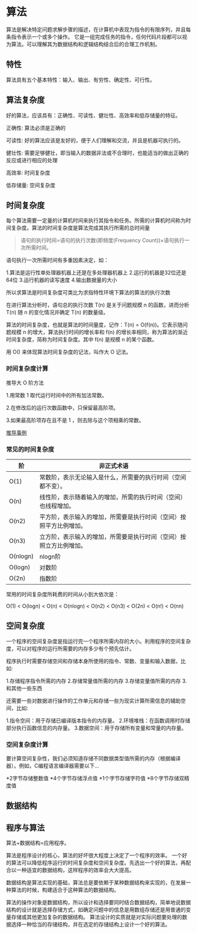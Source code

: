 # 算法

算法是解决特定问题求解步骤的描述，在计算机中表现为指令的有限序列，并且每条指令表示一个或多个操作。
它是一组完成任务的指令，任何代码片段都可以视为算法。可以理解其为数据结构和逻辑结构结合后的合理工作机制。

## 特性

算法具有五个基本特性：输入、输出、有穷性、确定性、可行性。

## 算法复杂度

好的算法，应该具有：正确性、可读性、健壮性、高效率和低存储量的特征。

正确性: 算法必须是正确的

可读性: 好的算法应该是友好的，便于人们理解和交流，并且是机器可执行的。

健壮性: 需要足够健壮，即当输入的数据非法或不合理时，也能适当的做出正确的反应或进行相应的处理

高效率: 时间复杂度

低存储量: 空间复杂度

## 时间复杂度

每个算法需要一定量的计算机时间来执行其指令和任务。所需的计算机时间称为时间复杂度。算法的时间复杂度是算法完成其执行所需的总时间量

> 语句的执行时间=语句的执行次数(即频度(Frequency Count))×语句执行一次所需时间。

语句执行一次所需时间有多重因素决定，如：

1.算法是运行性单处理器机器上还是在多处理器机器上
2.运行的机器是32位还是64位
3.运行机器的读写速度
4.输出数据量的大小

所以求算法是时间复杂度可类比为求指特性环境下算法的算法的执行次数

在进行算法分析时，语句总的执行次数 T(n) 是关于问题规模 n 的函数，进而分析 T(n) 随 n 的变化情况并确定 T(n) 的数量级。

算法的时间复杂度，也就是算法的时间量度，记作：T(n) = O(f(n))。它表示随问题规模 n 的增大，算法执行时间的增长率和 f(n) 的增长率相同，称为算法的渐近时间复杂度，简称为时间复杂度。其中 f(n) 是规模 n 的某个函数。

用 O() 来体现算法时间复杂度的记法，叫作大 O 记法。

### 时间复杂度计算

推导大 O 阶方法

1.用常数 1 取代运行时间中的所有加法常数。

2.在修改后的运行次数函数中，只保留最高阶项。

3.如果最高阶项存在且不是 1 ，则去除与这个项相乘的常数。

[推导事例](http://www.jianshu.com/p/d72d4c9e90c6)

### 常见的时间复杂度

阶 | 非正式术语
--|------
O(1) | 常数阶，表示无论输入是什么，所需要的执行时间（空间都不变）。
O(n) | 线性阶，表示随着输入的增加，所需的执行时间（空间）也线程增加。
O(n2) | 平方阶，表示输入的增加，所需要是执行时间（空间）按照平方比例增加。
O(n3) | 立方阶，表示输入的增加，所需要是执行时间（空间）按照立方比例增加。
O(nlogn) | nlogn阶
O(logn) | 对数阶
O(2n) | 指数阶

常用的时间复杂度所耗费的时间从小到大依次是：

O(1) < O(logn) < O(n) < O(nlogn) < O(n2) < O(n3) < O(2n) < O(n!) < O(nn)

## 空间复杂度

一个程序的空间复杂度是指运行完一个程序所需内存的大小。利用程序的空间复杂度，可以对程序的运行所需要的内存多少有个预先估计。

程序执行时需要存储空间和存储本身所使用的指令、常数、变量和输入数据，比如:

1.存储程序指令所需的内存
2.存储常量值所需的内存
3.存储变量值所需的内存
3.和其他一些东西

还需要一些对数据进行操作的工作单元和存储一些为现实计算所需信息的辅助空间，比如:

1.指令空间：用于存储已编译版本指令的内存量。
2.环境堆栈：在函数调用时存储部分执行函数信息的内存量。
3.数据空间：用于存储所有变量和常量的内存量。

### 空间复杂度计算

要计算空间复杂性，我们必须知道存储不同数据类型值所需的内存（根据编译器）。例如，C编程语言编译器需要以下…

*2字节存储整数值
*4个字节存储浮点值
*1个字节存储字符值
*8个字节存储双精度值

## 数据结构

## 程序与算法

算法+数据结构=应用程序。

算法是程序设计的核心，算法的好坏很大程度上决定了一个程序的效率。
一个好的算法可以降低程序运行的时间复杂度和空间复杂度。先选出一个好的算法，再配合以一种适宜的数据结构，这样程序的效率会大大提高。

数据结构是算法实现的基础，算法总是要依赖于某种数据结构来实现的，在发展一种算法的时候，构建适合于这种算法的数据结构。

算法的操作对象是数据结构，所以设计和选择要同时结合数据结构，简单地说数据结构的设计就是选择存储方式，如确定问题中的信息是用数组存储还是用普通的变量存储或其他更加复杂的数据结构。
算法设计的实质就是对实际问题要处理的数据选择一种恰当的存储结构，并在选定的存储结构上设计一个好的算法。

